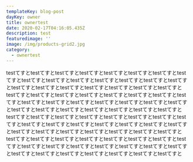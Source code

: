 ```yaml
---
templateKey: blog-post
dayKey: owner
title: ownertest
date: 2020-02-17T04:16:05.435Z
description: test
featuredimage: ''
image: /img/products-grid2.jpg
category:
  - ownertest
---
```

testてすとtestてすとtestてすとtestてすとtestてすとtestてすとtestてすとtestてすとtestてすとtestてすとtestてすとtestてすとtestてすとtestてすとtestてすとtestてすとtestてすとtestてすとtestてすとtestてすとtestてすとtestてすとtestてすとtestてすとtestてすとtestてすとtestてすとtestてすとtestてすとtestてすとtestてすとtestてすとtestてすとtestてすとtestてすとtestてすとtestてすとtestてすとtestてすとtestてすとtestてすとtestてすとtestてすとtestてすとtestてすとtestてすとtestてすとtestてすとtestてすとtestてすとtestてすとtestてすとtestてすとtestてすとtestてすとtestてすとtestてすとtestてすとtestてすとtestてすとtestてすとtestてすとtestてすとtestてすとtestてすとtestてすとtestてすとtestてすとtestてすとtestてすとtestてすとtestてすとtestてすとtestてすとtestてすとtestてすとtestてすとtestてすとtestてすとtestてすとtestてすとtestてすとtestてすとtestてすとtestてすとtestてすとtestてすとtestてすと
